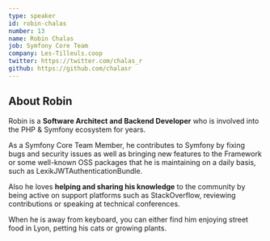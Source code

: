 ```yaml
---
type: speaker
id: robin-chalas
number: 13
name: Robin Chalas
job: Symfony Core Team
company: Les-Tilleuls.coop
twitter: https://twitter.com/chalas_r
github: https://github.com/chalasr
---
```


## About Robin

Robin is a **Software Architect and Backend Developer** who is involved into the PHP & Symfony ecosystem for years.

As a Symfony Core Team Member, he contributes to Symfony by fixing bugs and security issues as well as bringing new features to the Framework or some well-known OSS packages that he is maintaining on a daily basis, such as LexikJWTAuthenticationBundle.

Also he loves **helping and sharing his knowledge** to the community by being active on support platforms such as StackOverflow, reviewing contributions or speaking at technical conferences.

When he is away from keyboard, you can either find him enjoying street food in Lyon, petting his cats or growing plants.
